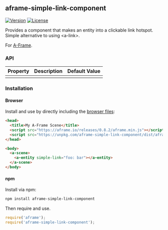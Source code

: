 ## aframe-simple-link-component

[![Version](http://img.shields.io/npm/v/aframe-simple-link-component.svg?style=flat-square)](https://npmjs.org/package/aframe-simple-link-component)
[![License](http://img.shields.io/npm/l/aframe-simple-link-component.svg?style=flat-square)](https://npmjs.org/package/aframe-simple-link-component)

Provides a component that makes an entity into a clickable link hotspot. Simple alternative to using &lt;a-link&gt;.

For [A-Frame](https://aframe.io).

### API

| Property | Description | Default Value |
| -------- | ----------- | ------------- |
|          |             |               |

### Installation

#### Browser

Install and use by directly including the [browser files](dist):

```html
<head>
  <title>My A-Frame Scene</title>
  <script src="https://aframe.io/releases/0.8.2/aframe.min.js"></script>
  <script src="https://unpkg.com/aframe-simple-link-component/dist/aframe-simple-link-component.min.js"></script>
</head>

<body>
  <a-scene>
    <a-entity simple-link="foo: bar"></a-entity>
  </a-scene>
</body>
```

#### npm

Install via npm:

```bash
npm install aframe-simple-link-component
```

Then require and use.

```js
require('aframe');
require('aframe-simple-link-component');
```
